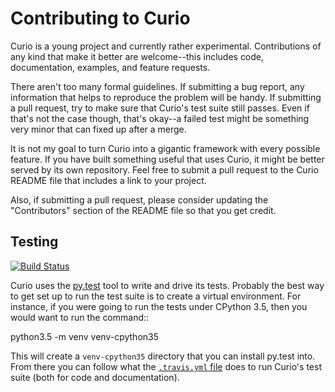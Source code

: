 Contributing to Curio
=====================

Curio is a young project and currently rather experimental.
Contributions of any kind that make it better are welcome--this
includes code, documentation, examples, and feature requests.

There aren't too many formal guidelines.  If submitting a bug report,
any information that helps to reproduce the problem will be handy.  If
submitting a pull request, try to make sure that Curio's test suite
still passes. Even if that's not the case though, that's okay--a
failed test might be something very minor that can fixed up after a
merge.

It is not my goal to turn Curio into a gigantic framework with every
possible feature.  If you have built something useful that uses Curio,
it might be better served by its own repository.  Feel free to submit
a pull request to the Curio README file that includes a link to your
project.

Also, if submitting a pull request, please consider updating the
"Contributors" section of the README file so that you get credit.

Testing
-------
[![Build Status](https://travis-ci.org/dabeaz/curio.svg?branch=master)](https://travis-ci.org/dabeaz/curio)

Curio uses the [py.test](http://pytest.org) tool to write and drive
its tests. Probably the best way to get set up to run the test suite
is to create a virtual environment. For instance, if you were going
to run the tests under CPython 3.5, then you would want to run the
command::

  python3.5 -m venv venv-cpython35

This will create a `venv-cpython35` directory that you can install
py.test into. From there you can follow what the
[`.travis.yml` file](https://github.com/dabeaz/curio/blob/master/.travis.yml)
does to run Curio's test suite (both for code and documentation).
